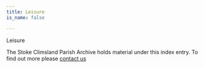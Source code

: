 ```yaml
---
title: Leisure
is_name: false

---
```


Leisure


The Stoke Climsland Parish Archive holds material under this index entry. To find out more please [contact us](/contact/)
